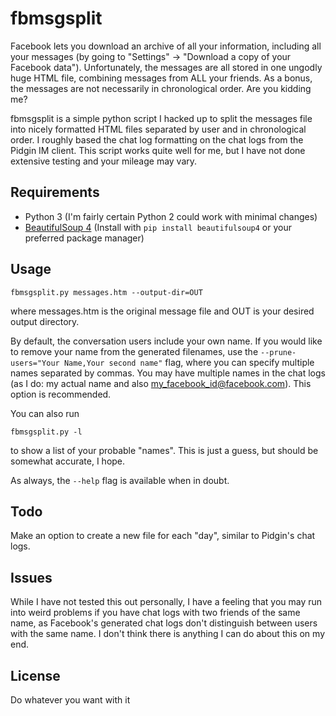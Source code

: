 # fbmsgsplit
Facebook lets you download an archive of all your information, including all
your messages (by going to "Settings" -> "Download a copy of your Facebook
data"). Unfortunately, the messages are all stored in one ungodly huge HTML
file, combining messages from ALL your friends. As a bonus, the messages are
not necessarily in chronological order. Are you kidding me?

fbmsgsplit is a simple python script I hacked up to split the messages file
into nicely formatted HTML files separated by user and in chronological order.
I roughly based the chat log formatting on the chat logs from the Pidgin IM
client. This script works quite well for me, but I have not done extensive
testing and your mileage may vary.

## Requirements
- Python 3 (I'm fairly certain Python 2 could work with minimal changes)
- [BeautifulSoup 4](http://www.crummy.com/software/BeautifulSoup/) (Install
  with `pip install beautifulsoup4` or your preferred package manager)

## Usage
```shell
fbmsgsplit.py messages.htm --output-dir=OUT
```
where messages.htm is the original message file and OUT is your desired output
directory.

By default, the conversation users include your own name. If you would like to
remove your name from the generated filenames, use the `--prune-users="Your
Name,Your second name"` flag, where you can specify multiple names separated by
commas. You may have multiple names in the chat logs (as I do: my actual name
and also my_facebook_id@facebook.com). This option is recommended.

You can also run 
```shell
fbmsgsplit.py -l
```
to show a list of your probable "names". This is just a guess, but should be
somewhat accurate, I hope.

As always, the `--help` flag is available when in doubt.

## Todo
Make an option to create a new file for each "day", similar to Pidgin's chat
logs.

## Issues
While I have not tested this out personally, I have a feeling that you may run
into weird problems if you have chat logs with two friends of the same name, as
Facebook's generated chat logs don't distinguish between users with the same
name. I don't think there is anything I can do about this on my end.

## License
Do whatever you want with it
